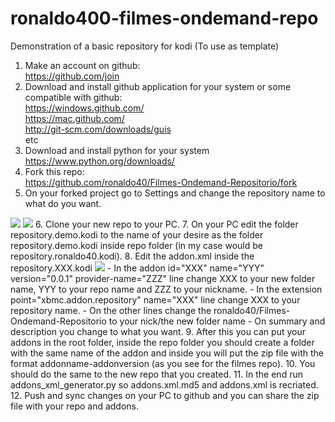 ronaldo400-filmes-ondemand-repo
=========================

Demonstration of a basic repository for kodi (To use as template)

1. Make an account on github:<br>
    https://github.com/join
2. Download and install github application for your system or some compatible with github:<br>
    https://windows.github.com/<br>
    https://mac.github.com/<br>
    http://git-scm.com/downloads/guis<br>
    etc
3. Download and install python for your system<br>
    https://www.python.org/downloads/<br>
4. Fork this repo:<br>
    https://github.com/ronaldo40/Filmes-Ondemand-Repositorio/fork
5. On your forked project go to Settings and change the repository name to what do you want.
<img src=https://raw.githubusercontent.com/ronaldo40/Filmes-Ondemand-Repositorio/master/imgs/1.jpg>
<img src=https://raw.githubusercontent.com/ronaldo40/Filmes-Ondemand-Repositorio/master/imgs/2.jpg>
6. Clone your new repo to your PC.
7. On your PC edit the folder repository.demo.kodi to the name of your desire as the folder repository.demo.kodi inside repo folder (in my case would be repository.ronaldo40.kodi).
8. Edit the addon.xml inside the repository.XXX.kodi
<img src=https://raw.githubusercontent.com/ronaldo40/Filmes-Ondemand-Repositorio/master/imgs/3.jpg>
    - In the addon id="XXX" name="YYY" version="0.0.1" provider-name="ZZZ" line change XXX to your new folder name, YYY to your repo name and ZZZ to your nickname.
    - In the extension point="xbmc.addon.repository" name="XXX" line change XXX to your repository name.
    - On the other lines change the ronaldo40/Filmes-Ondemand-Repositorio to your nick/the new folder name
    - On summary and description you change to what you want.
9. After this you can put your addons in the root folder, inside the repo folder you should create a folder with the same name of the addon and inside you will put the zip file with the format addonname-addonversion (as you see for the filmes repo).
10. You should do the same to the new repo that you created.
11. In the end run addons_xml_generator.py so addons.xml.md5 and addons.xml is recriated.
12. Push and sync changes on your PC to github and you can share the zip file with your repo and addons.
